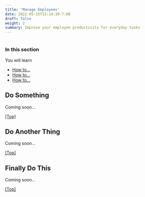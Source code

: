 ```yaml
---
title: 'Manage Employees'
date: 2022-05-15T15:14:39-7:00
draft: false
weight: 2
summary: Improve your employee productivity for everyday tasks
---
```


# <a name="top"></a>

### In this section
You will learn

- [How to...](#CreateATeam)
- [How to...](#Facilitate)
- [How to...](#OrganizeSite)

## <a name="CreateATeam"></a>Do Something

Coming soon...

[[Top]](#top)

## <a name="Facilitate"></a>Do Another Thing

Coming soon...

[[Top]](#top)

## <a name="OrganizeSite"></a>Finally Do This

Coming soon...

[[Top]](#top)